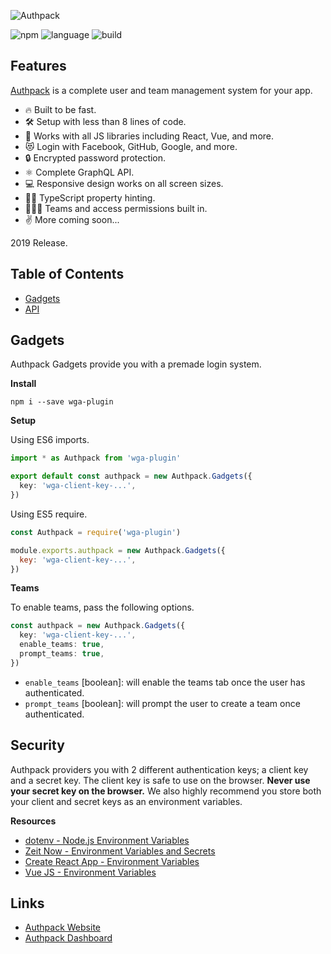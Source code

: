 ![Authpack](https://raw.githubusercontent.com/jackrobertscott/authpack/master/docs/assets/banner.png)

![npm](https://img.shields.io/npm/v/wga-plugin) ![language](https://img.shields.io/badge/language-typescript-blue) ![build](https://img.shields.io/badge/build-passing-green)

## Features

[Authpack](https://authpack.io) is a complete user and team management system for your app.

- 🔥 Built to be fast.
- 🛠 Setup with less than 8 lines of code.
- 🎉 Works with all JS libraries including React, Vue, and more.
- 😻 Login with Facebook, GitHub, Google, and more.
- 🔒 Encrypted password protection.
- ⚛️ Complete GraphQL API.
- 💻 Responsive design works on all screen sizes.
- 👨‍💻 TypeScript property hinting.
- 👩‍👧‍👦 Teams and access permissions built in.
- ✌️ More coming soon...

2019 Release.

## Table of Contents

- [Gadgets](#gadgets)
- [API](#api)

## Gadgets

Authpack Gadgets provide you with a premade login system.

**Install**

```shell
npm i --save wga-plugin
```

**Setup**

Using ES6 imports.

```ts
import * as Authpack from 'wga-plugin'

export default const authpack = new Authpack.Gadgets({
  key: 'wga-client-key-...',
})
```

Using ES5 require.

```js
const Authpack = require('wga-plugin')

module.exports.authpack = new Authpack.Gadgets({
  key: 'wga-client-key-...',
})
```

**Teams**

To enable teams, pass the following options.

```ts
const authpack = new Authpack.Gadgets({
  key: 'wga-client-key-...',
  enable_teams: true,
  prompt_teams: true,
})
```

- `enable_teams` [boolean]: will enable the teams tab once the user has authenticated.
- `prompt_teams` [boolean]: will prompt the user to create a team once authenticated.

## Security

Authpack providers you with 2 different authentication keys; a client key and a secret key. The client key is safe to use on the browser. **Never use your secret key on the browser.** We also highly recommend you store both your client and secret keys as an environment variables.

**Resources**

- [dotenv - Node.js Environment Variables](https://www.npmjs.com/package/dotenv)
- [Zeit Now - Environment Variables and Secrets](https://zeit.co/docs/v2/environment-variables-and-secrets)
- [Create React App - Environment Variables](https://create-react-app.dev/docs/adding-custom-environment-variables/)
- [Vue JS - Environment Variables](https://cli.vuejs.org/guide/mode-and-env.html)

## Links

- [Authpack Website](https://authpack.io)
- [Authpack Dashboard](https://v1.authpack.io)